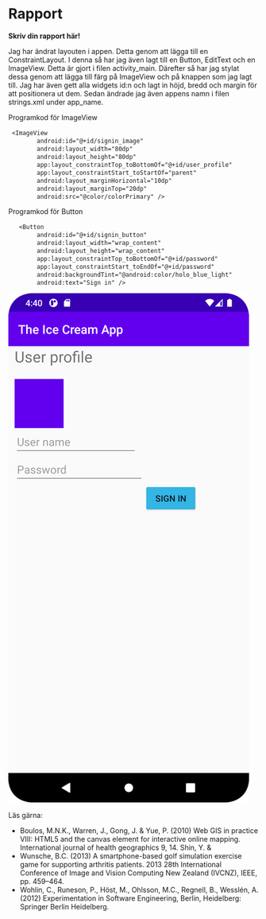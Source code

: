 
# Rapport

**Skriv din rapport här!**

Jag har ändrat layouten i appen. Detta genom att lägga till en ConstraintLayout. 
I denna så har jag även lagt till en Button, EditText och en ImageView. 
Detta är gjort i filen activity_main. 
Därefter så har jag stylat dessa genom att lägga till färg på ImageView och på knappen som jag lagt till. 
Jag har även gett alla widgets id:n och lagt in höjd, bredd och margin för att positionera ut dem.
Sedan ändrade jag även appens namn i filen strings.xml under app_name. 


Programkod för ImageView
```
 <ImageView
        android:id="@+id/signin_image"
        android:layout_width="80dp"
        android:layout_height="80dp"
        app:layout_constraintTop_toBottomOf="@+id/user_profile"
        app:layout_constraintStart_toStartOf="parent"
        android:layout_marginHorizontal="10dp"
        android:layout_marginTop="20dp"
        android:src="@color/colorPrimary" />
```
Programkod för Button 
```
   <Button
        android:id="@+id/signin_button"
        android:layout_width="wrap_content"
        android:layout_height="wrap_content"
        app:layout_constraintTop_toBottomOf="@+id/password"
        app:layout_constraintStart_toEndOf="@+id/password"
        android:backgroundTint="@android:color/holo_blue_light"
        android:text="Sign in" />
```

![](android.png)

Läs gärna:

- Boulos, M.N.K., Warren, J., Gong, J. & Yue, P. (2010) Web GIS in practice VIII: HTML5 and the canvas element for interactive online mapping. International journal of health geographics 9, 14. Shin, Y. &
- Wunsche, B.C. (2013) A smartphone-based golf simulation exercise game for supporting arthritis patients. 2013 28th International Conference of Image and Vision Computing New Zealand (IVCNZ), IEEE, pp. 459–464.
- Wohlin, C., Runeson, P., Höst, M., Ohlsson, M.C., Regnell, B., Wesslén, A. (2012) Experimentation in Software Engineering, Berlin, Heidelberg: Springer Berlin Heidelberg.
